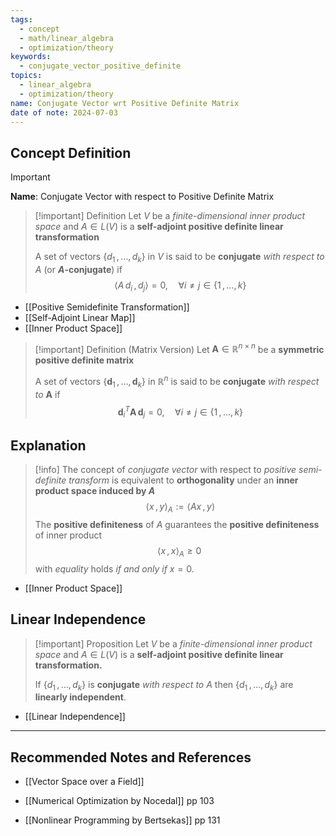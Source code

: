 ```yaml
---
tags:
  - concept
  - math/linear_algebra
  - optimization/theory
keywords:
  - conjugate_vector_positive_definite
topics:
  - linear_algebra
  - optimization/theory
name: Conjugate Vector wrt Positive Definite Matrix
date of note: 2024-07-03
---
```


## Concept Definition

>[!important]
>**Name**: Conjugate Vector with respect to Positive Definite Matrix

>[!important] Definition
>Let $V$ be a *finite-dimensional inner product space* and $A \in L(V)$ is a **self-adjoint positive definite linear transformation**
>
>A set of vectors $\{ d_{1} \,{,}\ldots{,}\, d_{k}\}$ in $V$ is said to be **conjugate** *with respect to* $A$ (or **$A$-conjugate**) if
>$$
>\left\langle  A\,d_{i}\,,\, d_{j}  \right\rangle = 0, \quad \forall i \neq j \in \{ 1 \,{,}\ldots{,}\,k \}
>$$

- [[Positive Semidefinite Transformation]]
- [[Self-Adjoint Linear Map]]
- [[Inner Product Space]]

>[!important] Definition (Matrix Version)
>Let $\boldsymbol{A} \in \mathbb{R}^{n\times n}$ be a **symmetric positive definite matrix**
>
>A set of vectors $\{ \boldsymbol{d}_{1} \,{,}\ldots{,}\, \boldsymbol{d}_{k}\}$ in $\mathbb{R}^n$ is said to be **conjugate** *with respect to* $\boldsymbol{A}$ if
>$$
> \boldsymbol{d}_{i}^T\boldsymbol{A}\,\boldsymbol{d}_{j} = 0, \quad \forall i \neq j \in \{ 1 \,{,}\ldots{,}\,k \}
>$$

## Explanation

>[!info]
>The concept of *conjugate vector* with respect to *positive semi-definite transform* is equivalent to **orthogonality** under an **inner product space induced by $A$** 
>$$
>\left\langle  x\,,\, y   \right\rangle_{A} := \left\langle  A x\,,\,y    \right\rangle
>$$
>The **positive definiteness** of $A$ guarantees the **positive definiteness** of inner product
>$$
>\left\langle  x\,,\, x \right\rangle_{A} \ge 0\; 
>$$
>with *equality* holds *if and only if* $x=0.$

- [[Inner Product Space]]


## Linear Independence


>[!important] Proposition
>Let $V$ be a *finite-dimensional inner product space* and $A \in L(V)$ is a **self-adjoint positive definite linear transformation.**
>
>If  $\{ d_{1} \,{,}\ldots{,}\, d_{k}\}$ is **conjugate** *with respect to* $A$ then $\{ d_{1} \,{,}\ldots{,}\, d_{k}\}$ are **linearly independent**.

- [[Linear Independence]]





-----------
##  Recommended Notes and References



- [[Vector Space over a Field]]

- [[Numerical Optimization by Nocedal]] pp 103
- [[Nonlinear Programming by Bertsekas]] pp 131